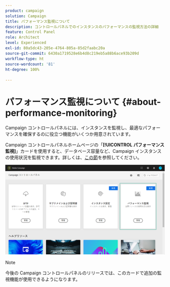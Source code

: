 ```yaml
---
product: campaign
solution: Campaign
title: パフォーマンス監視について
description: コントロールパネルでのインスタンスのパフォーマンスの監視方法の詳細
feature: Control Panel
role: Architect
level: Experienced
exl-id: 80a5dc43-205e-4764-805a-85d2faabc20a
source-git-commit: 6430a1719528e6b4d8c219eb5a88b6ace93b209d
workflow-type: ht
source-wordcount: '81'
ht-degree: 100%

---
```


# パフォーマンス監視について {#about-performance-monitoring}

Campaign コントロールパネルには、インスタンスを監視し、最適なパフォーマンスを確保するのに役立つ機能がいくつか用意されています。

Campaign コントロールパネルホームページの「**[!UICONTROL パフォーマンス監視]**」カードを使用すると、データベース容量など、Campaign インスタンスの使用状況を監視できます。詳しくは、[この節](../../performance-monitoring/using/database-monitoring.md)を参照してください。

![](assets/performance_card.png)

>[!NOTE]
>
>今後の Campaign コントロールパネルのリリースでは、このカードで追加の監視機能が使用できるようになります。

